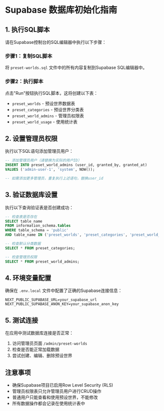 # Supabase 数据库初始化指南

## 1. 执行SQL脚本

请在Supabase控制台的SQL编辑器中执行以下步骤：

### 步骤1：复制SQL脚本
将 `preset-worlds.sql` 文件中的所有内容复制到Supabase SQL编辑器中。

### 步骤2：执行脚本
点击"Run"按钮执行SQL脚本，这将创建以下表：
- `preset_worlds` - 预设世界数据表
- `preset_categories` - 预设世界分类表  
- `preset_world_admins` - 管理员权限表
- `preset_world_usage` - 使用统计表

## 2. 设置管理员权限

执行以下SQL语句添加管理员用户：

```sql
-- 添加管理员用户（请替换为实际的用户ID）
INSERT INTO preset_world_admins (user_id, granted_by, granted_at)
VALUES ('admin-user-1', 'system', NOW());

-- 如需添加更多管理员，重复执行上述语句，替换user_id
```

## 3. 验证数据库设置

执行以下查询验证表是否创建成功：

```sql
-- 检查表是否存在
SELECT table_name 
FROM information_schema.tables 
WHERE table_schema = 'public' 
AND table_name IN ('preset_worlds', 'preset_categories', 'preset_world_admins', 'preset_world_usage');

-- 检查默认分类数据
SELECT * FROM preset_categories;

-- 检查管理员权限
SELECT * FROM preset_world_admins;
```

## 4. 环境变量配置

确保在 `.env.local` 文件中配置了正确的Supabase连接信息：

```env
NEXT_PUBLIC_SUPABASE_URL=your_supabase_url
NEXT_PUBLIC_SUPABASE_ANON_KEY=your_supabase_anon_key
```

## 5. 测试连接

在应用中测试数据库连接是否正常：
1. 访问管理员页面 `/admin/preset-worlds`
2. 检查是否能正常加载数据
3. 尝试创建、编辑、删除预设世界

## 注意事项

- 确保Supabase项目已启用Row Level Security (RLS)
- 管理员权限表只允许管理员用户进行CRUD操作
- 普通用户只能查看和使用预设世界，不能修改
- 所有数据操作都会记录在使用统计表中